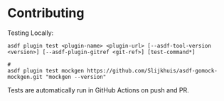 # Contributing

Testing Locally:

```shell
asdf plugin test <plugin-name> <plugin-url> [--asdf-tool-version <version>] [--asdf-plugin-gitref <git-ref>] [test-command*]

#
asdf plugin test mockgen https://github.com/Slijkhuis/asdf-gomock-mockgen.git "mockgen --version"
```

Tests are automatically run in GitHub Actions on push and PR.
